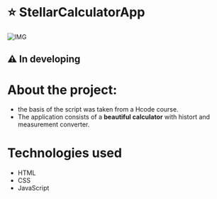 # ⭐ StellarCalculatorApp

![IMG](https://media.licdn.com/dms/image/D4D2DAQGlesSc0qSdxg/profile-treasury-image-shrink_800_800/0/1707237561238?e=1707843600&v=beta&t=61buoPDpi2EGa9HkX8VwsauYfhpiyXs_drfLH7lT124)

## ⚠️ In developing
# About the project:
- the basis of the script was taken from a Hcode course.
- The application consists of a **beautiful calculator** with histort and measurement converter.
# Technologies used
- HTML
- CSS
- JavaScript
